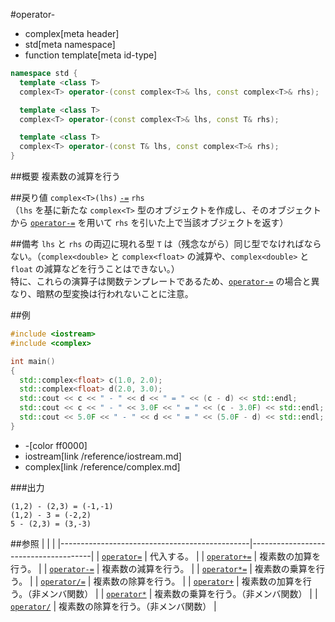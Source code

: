 #operator-
* complex[meta header]
* std[meta namespace]
* function template[meta id-type]

```cpp
namespace std {
  template <class T>
  complex<T> operator-(const complex<T>& lhs, const complex<T>& rhs);

  template <class T>
  complex<T> operator-(const complex<T>& lhs, const T& rhs);

  template <class T>
  complex<T> operator-(const T& lhs, const complex<T>& rhs);
}
```

##概要
複素数の減算を行う


##戻り値
`complex<T>(lhs)` [`-=`](complex/op_minus_assign.md) `rhs`  
（`lhs` を基に新たな `complex<T>` 型のオブジェクトを作成し、そのオブジェクトから [`operator-=`](complex/op_minus_assign.md) を用いて `rhs` を引いた上で当該オブジェクトを返す）


##備考
`lhs` と `rhs` の両辺に現れる型 `T` は（残念ながら）同じ型でなければならない。（`complex<double>` と `complex<float>` の減算や、`complex<double>` と `float` の減算などを行うことはできない。）  
特に、これらの演算子は関数テンプレートであるため、[`operator-=`](complex/op_minus_assign.md) の場合と異なり、暗黙の型変換は行われないことに注意。


##例
```cpp
#include <iostream>
#include <complex>

int main()
{
  std::complex<float> c(1.0, 2.0);
  std::complex<float> d(2.0, 3.0);
  std::cout << c << " - " << d << " = " << (c - d) << std::endl;
  std::cout << c << " - " << 3.0F << " = " << (c - 3.0F) << std::endl;
  std::cout << 5.0F << " - " << d << " = " << (5.0F - d) << std::endl;
}
```
* -[color ff0000]
* iostream[link /reference/iostream.md]
* complex[link /reference/complex.md]

###出力
```
(1,2) - (2,3) = (-1,-1)
(1,2) - 3 = (-2,2)
5 - (2,3) = (3,-3)
```


##参照
|                                               |                                      |
|-----------------------------------------------|--------------------------------------|
| [`operator=`](complex/op_assign.md)           | 代入する。                           |
| [`operator+=`](complex/op_plus_assign.md)     | 複素数の加算を行う。                 |
| [`operator-=`](complex/op_minus_assign.md)    | 複素数の減算を行う。                 |
| [`operator*=`](complex/op_multiply_assign.md) | 複素数の乗算を行う。                 |
| [`operator/=`](complex/op_divide_assign.md)   | 複素数の除算を行う。                 |
| [`operator+`](op_plus.md)                     | 複素数の加算を行う。（非メンバ関数） |
| [`operator*`](op_multiply.md)                 | 複素数の乗算を行う。（非メンバ関数） |
| [`operator/`](op_divide.md)                   | 複素数の除算を行う。（非メンバ関数） |
